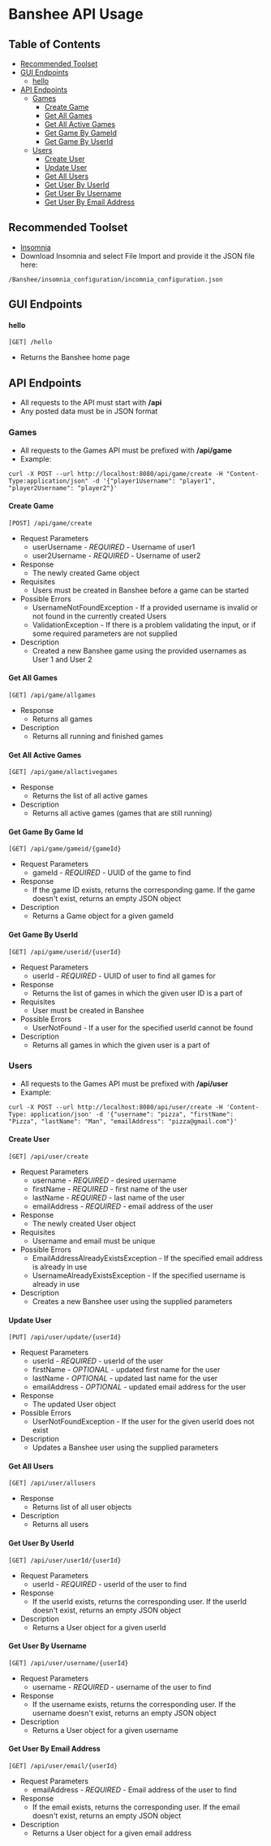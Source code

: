 # Banshee API Usage

## Table of Contents
* [Recommended Toolset](#recommended-toolset)
* [GUI Endpoints](#gui-endpoints)
    * [hello](#hello)
* [API Endpoints](#api-endpoints)
    * [Games](#games)
        * [Create Game](#create-game)
        * [Get All Games](#get-all-games)
        * [Get All Active Games](#get-all-active-games)
        * [Get Game By GameId](#get-game-by-game-id)
        * [Get Game By UserId](#get-game-by-userid)
    * [Users](#users)
        * [Create User](#create-user)
        * [Update User](#update-user)
        * [Get All Users](#get-all-users)
        * [Get User By UserId](#get-user-by-userid)
        * [Get User By Username](#get-user-by-username)
        * [Get User By Email Address](#get-user-by-email-address)
        
## Recommended Toolset
* [Insomnia](https://support.insomnia.rest/article/23-installation)
* Download Insomnia and select File Import and provide it the JSON file here:
```text
/Banshee/insomnia_configuration/incomnia_configuration.json
```

## GUI Endpoints
#### hello
```text
[GET] /hello
``` 
* Returns the Banshee home page
    
    
## API Endpoints
* All requests to the API must start with **/api**  
* Any posted data must be in JSON format  

### Games
* All requests to the Games API must be prefixed with **/api/game**  
* Example:  
```text 
curl -X POST --url http://localhost:8080/api/game/create -H "Content-Type:application/json" -d '{"player1Username": "player1", "player2Username": "player2"}'
```

#### Create Game
```text
[POST] /api/game/create
```
* Request Parameters
    * userUsername - *REQUIRED* - Username of user1
    * user2Username - *REQUIRED* - Username of user2
* Response
    * The newly created Game object
* Requisites
    * Users must be created in Banshee before a game can be started
* Possible Errors
    * UsernameNotFoundException - If a provided username is invalid or not found in the currently created Users
    * ValidationException - If there is a problem validating the input, or if some required parameters are not supplied
* Description
    * Created a new Banshee game using the provided usernames as User 1 and User 2

#### Get All Games
```text
[GET] /api/game/allgames
```
* Response
    * Returns all games
* Description
    * Returns all running and finished games
    
#### Get All Active Games
```text
[GET] /api/game/allactivegames
```
* Response
    * Returns the list of all active games
* Description
    * Returns all active games (games that are still running)
    
#### Get Game By Game Id
```text
[GET] /api/game/gameid/{gameId}
```
* Request Parameters
    * gameId - *REQUIRED* - UUID of the game to find 
* Response
    * If the game ID exists, returns the corresponding game. If the game doesn't exist, returns an empty JSON object
* Description
    * Returns a Game object for a given gameId
    
#### Get Game By UserId
```text
[GET] /api/game/userid/{userId}
```
* Request Parameters
    * userId - *REQUIRED* - UUID of user to find all games for
* Response
    * Returns the list of games in which the given user ID is a part of
* Requisites
    * User must be created in Banshee
* Possible Errors
    * UserNotFound - If a user for the specified userId cannot be found
* Description
    * Returns all games in which the given user is a part of
    
 
### Users
* All requests to the Games API must be prefixed with **/api/user**  
* Example:  
```text
curl -X POST --url http://localhost:8080/api/user/create -H 'Content-Type: application/json' -d '{"username": "pizza", "firstName": "Pizza", "lastName": "Man", "emailAddress": "pizza@gmail.com"}'
```

#### Create User
```text
[GET] /api/user/create
```
* Request Parameters
    * username - *REQUIRED* - desired username 
    * firstName - *REQUIRED* - first name of the user
    * lastName - *REQUIRED* - last name of the user
    * emailAddress - *REQUIRED* - email address of the user
* Response
    * The newly created User object
* Requisites
    * Username and email must be unique
* Possible Errors
    * EmailAddressAlreadyExistsException - If the specified email address is already in use
    * UsernameAlreadyExistsException - If the specified username is already in use
* Description
    * Creates a new Banshee user using the supplied parameters

#### Update User
```text
[PUT] /api/user/update/{userId}
```
* Request Parameters
    * userId - *REQUIRED* - userId of the user
    * firstName - *OPTIONAL* - updated first name for the user
    * lastName - *OPTIONAL* - updated last name for the user
    * emailAddress - *OPTIONAL* - updated email address for the user
* Response
    * The updated User object
* Possible Errors
    * UserNotFoundException - If the user for the given userId does not exist
* Description
    * Updates a Banshee user using the supplied parameters

#### Get All Users
```text
[GET] /api/user/allusers
```
* Response
    * Returns list of all user objects
* Description
    * Returns all users

#### Get User By UserId
```text
[GET] /api/user/userId/{userId}
```
* Request Parameters
    * userId - *REQUIRED* - userId of the user to find
* Response
    * If the userId exists, returns the corresponding user. If the userId doesn't exist, returns an empty JSON object
* Description
    * Returns a User object for a given userId

#### Get User By Username
```text
[GET] /api/user/username/{userId}
```
* Request Parameters
    * username - *REQUIRED* - username of the user to find 
* Response
    * If the username exists, returns the corresponding user. If the username doesn't exist, returns an empty JSON object
* Description
    * Returns a User object for a given username
    
#### Get User By Email Address
```text
[GET] /api/user/email/{userId}
```
* Request Parameters
    * emailAddress - *REQUIRED* - Email address of the user to find 
* Response
    * If the email exists, returns the corresponding user. If the email doesn't exist, returns an empty JSON object
* Description
    * Returns a User object for a given email address
